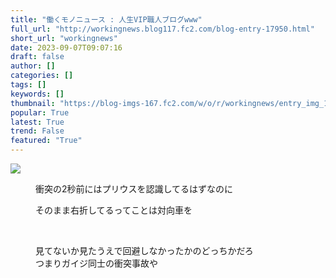 ```yaml
---
title: "働くモノニュース : 人生VIP職人ブログwww"
full_url: "http://workingnews.blog117.fc2.com/blog-entry-17950.html"
short_url: "workingnews"
date: 2023-09-07T09:07:16
draft: false
author: []
categories: []
tags: []
keywords: []
thumbnail: "https://blog-imgs-167.fc2.com/w/o/r/workingnews/entry_img_17950.jpg"
popular: True
latest: True
trend: False
featured: "True"
---
```


![](https://blog-imgs-167.fc2.com/w/o/r/workingnews/entry_img_17950.jpg)

<dd><p>衝突の2秒前にはプリウスを認識してるはずなのに</p><p>そのまま右折してるってことは対向車を</p> <br><dd><p>見てないか見たうえで回避しなかったかのどっちかだろ<br>つまりガイジ同士の衝突事故や </p><br><dd><br> </dd></dd></dd>